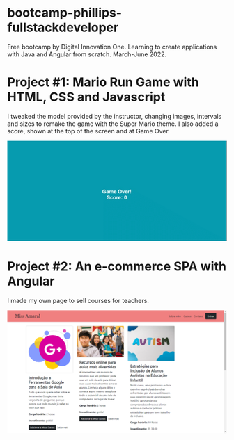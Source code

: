 # bootcamp-phillips-fullstackdeveloper
Free bootcamp by Digital Innovation One. Learning to create applications with Java and Angular from scratch. March-June 2022.

# Project #1: Mario Run Game with HTML, CSS and Javascript
I tweaked the model provided by the instructor, changing images, intervals and sizes to remake the game with the Super Mario theme. I also added a score, shown at the top of the screen and at Game Over.

<img src="https://github.com/missamaral/bootcamp-phillips-fullstackdeveloper/blob/main/mario-run.gif">

# Project #2: An e-commerce SPA with Angular
I made my own page to sell courses for teachers.

<img src="https://github.com/missamaral/bootcamp-phillips-fullstackdeveloper/blob/main/angular-e-commerce.png">
